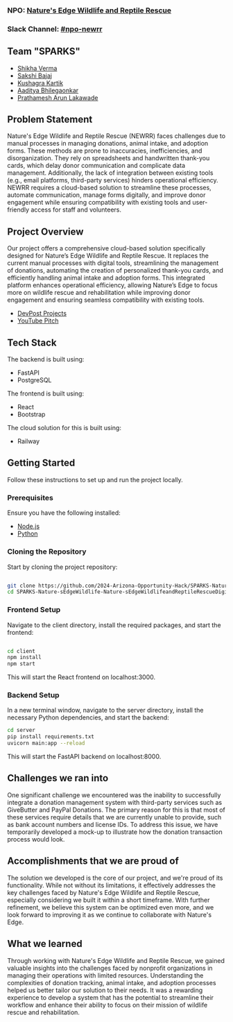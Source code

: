 ### NPO: [Nature's Edge Wildlife and Reptile Rescue](https://www.newrr.org/#donate)
### Slack Channel: [#npo-newrr](https://opportunity-hack.slack.com/archives/C07QT6792DQ)

## Team "SPARKS"
- [Shikha Verma](https://github.com/sverma89asu)
- [Sakshi Bajaj](https://github.com/skshbjj)
- [Kushagra Kartik](https://github.com/Kushagra1480)
- [Aaditya Bhilegaonkar](https://github.com/Aaditya-git)
- [Prathamesh Arun Lakawade](https://github.com/PrathameshLakawade)

## Problem Statement
Nature's Edge Wildlife and Reptile Rescue (NEWRR) faces challenges due to manual processes in managing donations, animal intake, and adoption forms. These methods are prone to inaccuracies, inefficiencies, and disorganization. They rely on spreadsheets and handwritten thank-you cards, which delay donor communication and complicate data management. Additionally, the lack of integration between existing tools (e.g., email platforms, third-party services) hinders operational efficiency. NEWRR requires a cloud-based solution to streamline these processes, automate communication, manage forms digitally, and improve donor engagement while ensuring compatibility with existing tools and user-friendly access for staff and volunteers.

## Project Overview
Our project offers a comprehensive cloud-based solution specifically designed for Nature’s Edge Wildlife and Reptile Rescue. It replaces the current manual processes with digital tools, streamlining the management of donations, automating the creation of personalized thank-you cards, and efficiently handling animal intake and adoption forms. This integrated platform enhances operational efficiency, allowing Nature’s Edge to focus more on wildlife rescue and rehabilitation while improving donor engagement and ensuring seamless compatibility with existing tools.

- [DevPost Projects](https://devpost.com/submit-to/22174-opportunity-hack-2024-october-asu-tempe-arizona-ohack-dev/manage/submissions)
- [YouTube Pitch](https://www.youtube.com)

## Tech Stack
The backend is built using:
- FastAPI
- PostgreSQL

The frontend is built using:
- React
- Bootstrap

The cloud solution for this is built using:
- Railway

## Getting Started
Follow these instructions to set up and run the project locally.

### Prerequisites
Ensure you have the following installed:
-  [Node.js](https://nodejs.org/en/download/package-manager)
-  [Python](https://www.python.org/downloads/)

### Cloning the Repository
Start by cloning the project repository:
```bash

git clone https://github.com/2024-Arizona-Opportunity-Hack/SPARKS-Nature-sEdgeWildlife-Nature-sEdgeWildlifeandReptileRescueDigitalTransformation.git
cd SPARKS-Nature-sEdgeWildlife-Nature-sEdgeWildlifeandReptileRescueDigitalTransformation/
```

### Frontend Setup
Navigate to the client directory, install the required packages, and start the frontend:
```bash

cd client
npm install
npm start
```
This will start the React frontend on localhost:3000.

### Backend Setup
In a new terminal window, navigate to the server directory, install the necessary Python dependencies, and start the backend:
```bash
cd server
pip install requirements.txt
uvicorn main:app --reload
```
This will start the FastAPI backend on localhost:8000.

## Challenges we ran into
One significant challenge we encountered was the inability to successfully integrate a donation management system with third-party services such as GiveButter and PayPal Donations. The primary reason for this is that most of these services require details that we are currently unable to provide, such as bank account numbers and license IDs. To address this issue, we have temporarily developed a mock-up to illustrate how the donation transaction process would look.

## Accomplishments that we are proud of
The solution we developed is the core of our project, and we're proud of its functionality. While not without its limitations, it effectively addresses the key challenges faced by Nature's Edge Wildlife and Reptile Rescue, especially considering we built it within a short timeframe. With further refinement, we believe this system can be optimized even more, and we look forward to improving it as we continue to collaborate with Nature's Edge.

## What we learned
Through working with Nature's Edge Wildlife and Reptile Rescue, we gained valuable insights into the challenges faced by nonprofit organizations in managing their operations with limited resources. Understanding the complexities of donation tracking, animal intake, and adoption processes helped us better tailor our solution to their needs. It was a rewarding experience to develop a system that has the potential to streamline their workflow and enhance their ability to focus on their mission of wildlife rescue and rehabilitation.
